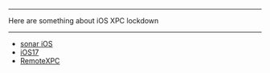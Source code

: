 ***
Here are something about iOS XPC lockdown 

***

* [sonar iOS](./Sonar.md)
* [iOS17](./iOS17.md)
* [RemoteXPC](./RemoteXPC.md)
